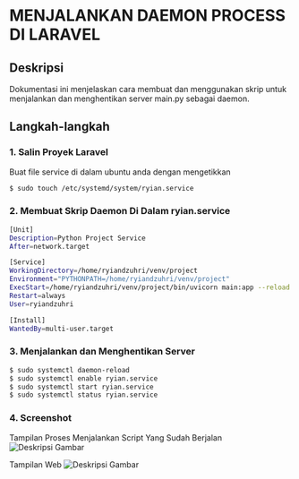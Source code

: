 # MENJALANKAN DAEMON PROCESS DI LARAVEL

## Deskripsi
Dokumentasi ini menjelaskan cara membuat dan menggunakan skrip untuk menjalankan dan menghentikan server main.py sebagai daemon.

## Langkah-langkah

### 1. Salin Proyek Laravel
Buat file service di dalam ubuntu anda dengan mengetikkan
```bash
$ sudo touch /etc/systemd/system/ryian.service
```

### 2. Membuat Skrip Daemon Di Dalam ryian.service
```bash
[Unit]
Description=Python Project Service
After=network.target

[Service]
WorkingDirectory=/home/ryiandzuhri/venv/project
Environment="PYTHONPATH=/home/ryiandzuhri/venv/project"
ExecStart=/home/ryiandzuhri/venv/project/bin/uvicorn main:app --reload --port 7080
Restart=always
User=ryiandzuhri

[Install]
WantedBy=multi-user.target
```

### 3. Menjalankan dan Menghentikan Server
```bash
$ sudo systemctl daemon-reload 
$ sudo systemctl enable ryian.service 
$ sudo systemctl start ryian.service
$ sudo systemctl status ryian.service
```

### 4. Screenshot
Tampilan Proses Menjalankan Script Yang Sudah Berjalan
![Deskripsi Gambar](https://drive.google.com/file/d/19EPyI0yE8Hzc9Ww7ju8_NSW9ZxXhEKQE/view?usp=sharing)


Tampilan Web
![Deskripsi Gambar](https://drive.google.com/file/d/1CN0ws147vVozS94QqxKa_SE25iVSIicd/view?usp=sharing)

